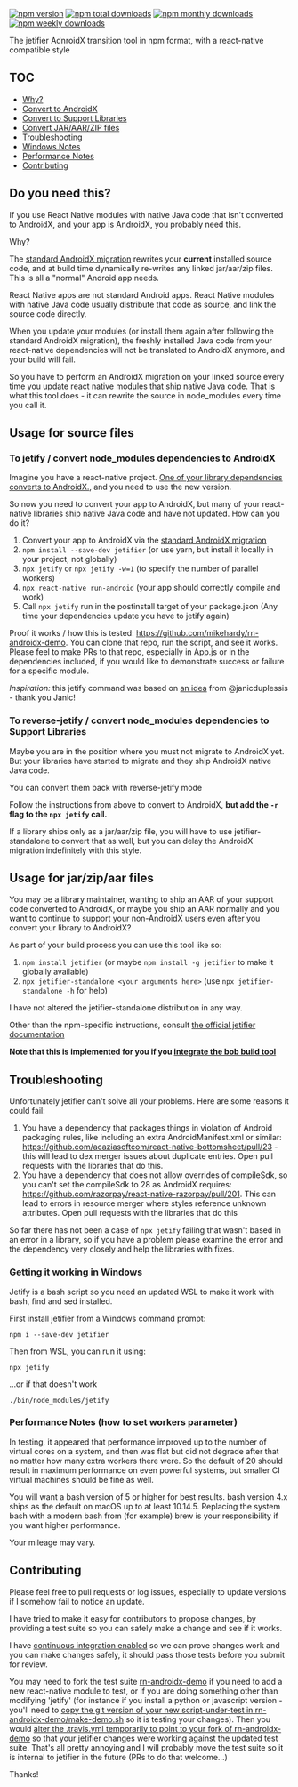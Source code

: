 
[![npm version](https://badge.fury.io/js/jetifier.svg)](http://badge.fury.io/js/jetifier)
[![npm total downloads](https://img.shields.io/npm/dt/jetifier.svg)](https://img.shields.io/npm/dt/jetifier.svg)
[![npm monthly downloads](https://img.shields.io/npm/dm/jetifier.svg)](https://img.shields.io/npm/dm/jetifier.svg)
[![npm weekly downloads](https://img.shields.io/npm/dw/jetifier.svg)](https://img.shields.io/npm/dw/jetifier.svg)

The jetifier AdnroidX transition tool in npm format, with a react-native compatible style

## TOC

* [Why?](#do_you_need_this)
* [Convert to AndroidX](#to-jetify--convert-node_modules-dependencies-to-androidx)
* [Convert to Support Libraries](#to-reverse-jetify--convert-node_modules-dependencies-to-support-libraries)
* [Convert JAR/AAR/ZIP files](#usage-for-jarzipaar-files)
* [Troubleshooting](#troubleshooting)
* [Windows Notes](#getting-it-working-in-windows)
* [Performance Notes](#performance-notes-how-to-set-workers-parameter)
* [Contributing](#contributing)

## Do you need this?

If you use React Native modules with native Java code that isn't converted to AndroidX, and your app is AndroidX, you probably need this.

Why?

The [standard AndroidX migration](https://developer.android.com/jetpack/androidx/migrate) rewrites your **current** installed source code, and at build time dynamically re-writes any linked jar/aar/zip files. This is all a "normal" Android app needs.

React Native apps are not standard Android apps. React Native modules with native Java code usually distribute that code as source, and link the source code directly. 

When you update your modules (or install them again after following the standard AndroidX migration), the freshly installed Java code from your react-native dependencies will not be translated to AndroidX anymore, and your build will fail.

So you have to perform an AndroidX migration on your linked source every time you update react native modules that ship native Java code. That is what this tool does - it can rewrite the source in node_modules every time you call it.

## Usage for source files

### To jetify / convert node_modules dependencies to AndroidX

Imagine you have a react-native project. [One of your library dependencies converts to AndroidX.](https://developers.google.com/android/guides/releases#june_17_2019), and you need to use the new version.

So now you need to convert your app to AndroidX, but many of your react-native libraries ship native Java code and have not updated. How can you do it?

1. Convert your app to AndroidX via the [standard AndroidX migration](https://developer.android.com/jetpack/androidx/migrate)
1. `npm install --save-dev jetifier` (or use yarn, but install it locally in your project, not globally)
1. `npx jetify` or `npx jetify -w=1` (to specify the number of parallel workers)
1. `npx react-native run-android` (your app should correctly compile and work)
1. Call `npx jetify` run in the postinstall target of your package.json (Any time your dependencies update you have to jetify again)

Proof it works / how this is tested: <https://github.com/mikehardy/rn-androidx-demo>. You can clone that repo, run the script, and see it works. Please feel to make PRs to that repo, especially in App.js or in the dependencies included, if you would like to demonstrate success or failure for a specific module.

*Inspiration:* this jetify command was based on [an idea](https://gist.github.com/janicduplessis/df9b5e3c2b2e23bbae713255bdb99f3c) from @janicduplessis - thank you Janic!

### To reverse-jetify / convert node_modules dependencies to Support Libraries

Maybe you are in the position where you must not migrate to AndroidX yet. But your libraries have started to migrate and they ship AndroidX native Java code.

You can convert them back with reverse-jetify mode

Follow the instructions from above to convert to AndroidX, **but add the `-r` flag to the `npx jetify` call.**

If a library ships only as a jar/aar/zip file, you will have to use jetifier-standalone to convert that as well, but you can delay the AndroidX migration indefinitely with this style.

## Usage for jar/zip/aar files

You may be a library maintainer, wanting to ship an AAR of your support code converted to AndroidX, or maybe you ship an AAR normally and you want to continue to support your non-AndroidX users even after you convert your library to AndroidX?

As part of your build process you can use this tool like so:

1. `npm install jetifier` (or maybe `npm install -g jetifier` to make it globally available)
1. `npx jetifier-standalone <your arguments here>` (use `npx jetifier-standalone -h` for help)

I have not altered the jetifier-standalone distribution in any way.

Other than the npm-specific instructions, consult [the official jetifier documentation](https://developer.android.com/studio/command-line/jetifier)

**Note that this is implemented for you if you [integrate the bob build tool](https://github.com/react-native-community/bob/blob/master/README.md#L44)**

## Troubleshooting

Unfortunately jetifier can't solve all your problems. Here are some reasons it could fail:

1. You have a dependency that packages things in violation of Android packaging rules, like including an extra AndroidManifest.xml or similar: <https://github.com/acaziasoftcom/react-native-bottomsheet/pull/23> - this will lead to dex merger issues about duplicate entries. Open pull requests with the libraries that do this.
1. You have a dependency that does not allow overrides of compileSdk, so you can't set the compileSdk to 28 as AndroidX requires: <https://github.com/razorpay/react-native-razorpay/pull/201>. This can lead to errors in resource merger where styles reference unknown attributes. Open pull requests with the libraries that do this

So far there has not been a case of `npx jetify` failing that wasn't based in an error in a library, so if you have a problem please examine the error and the dependency very closely and help the libraries with fixes.

### Getting it working in Windows

Jetify is a bash script so you need an updated WSL to make it work with bash, find and sed installed.

First install jetifier from a Windows command prompt:

    npm i --save-dev jetifier

Then from WSL, you can run it using:

    npx jetify

...or if that doesn't work

    ./bin/node_modules/jetify

### Performance Notes (how to set workers parameter)

In testing, it appeared that performance improved up to the number of virtual cores on a system, and then was flat but did not degrade after that no matter how many extra workers there were. So the default of 20 should result in maximum performance on even powerful systems, but smaller CI virtual machines should be fine as well. 

You will want a bash version of 5 or higher for best results. bash version 4.x ships as the default on macOS up to at least 10.14.5. Replacing the system bash with a modern bash from (for example) brew is your responsibility if you want higher performance.

Your mileage may vary.

## Contributing

Please feel free to pull requests or log issues, especially to update versions if I somehow fail to notice an update.

I have tried to make it easy for contributors to propose changes, by providing a test suite so you can safely make a change and see if it works.

I have [continuous integration enabled](https://travis-ci.com/mikehardy/jetifier) so we can prove changes work and you can make changes safely, it should pass those tests before you submit for review.

You may need to fork the test suite [rn-androidx-demo](https://github.com/mikehardy/rn-androidx-demo) if you need to add a new react-native module to test, or if you are doing something other than modifying 'jetify' (for instance if you install a python or javascript version - you'll need to [copy the git version of your new script-under-test in rn-androidx-demo/make-demo.sh](https://github.com/mikehardy/rn-androidx-demo/blob/master/make-demo.sh#L76) so it is testing your changes). Then you would [alter the .travis.yml temporarily to point to your fork of rn-androidx-demo](https://github.com/mikehardy/jetifier/blob/master/.travis.yml#L38) so that your jetifier changes were working against the updated test suite. That's all pretty annoying and I will probably move the test suite so it is internal to jetifier in the future (PRs to do that welcome...)

Thanks!

